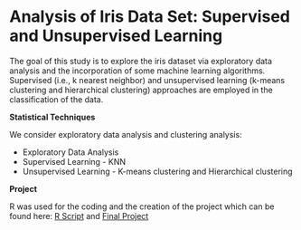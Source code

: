 # Analysis of Iris Data Set: Supervised and Unsupervised Learning

The goal of this study is to explore the iris dataset via exploratory data analysis and the incorporation of some machine learning algorithms. Supervised (i.e., k nearest neighbor) and unsupervised learning (k-means clustering and hierarchical clustering) approaches are employed in the classification of the data.

**Statistical Techniques**

We consider exploratory data analysis and clustering analysis:
* Exploratory Data Analysis
* Supervised Learning - KNN
* Unsupervised Learning - K-means clustering and Hierarchical clustering

**Project**

R was used for the coding and the creation of the project which can be found here: [R Script](https://github.com/saidatsanni/Analysis-of-Iris-Data-Set-using-Supervised-and-Unsupervised-Learning-Techniques/blob/116d3307a82ff775e22852b46286e499f2de831e/Main/Supervised%20and%20Unsupervised%20Learning_IrisData.R) and [Final Project](https://github.com/saidatsanni/Analysis-of-Iris-Data-Set-using-Supervised-and-Unsupervised-Learning-Techniques/blob/116d3307a82ff775e22852b46286e499f2de831e/Main/Supervised%20and%20Unsupervised%20Learning_IrisData.pdf)
